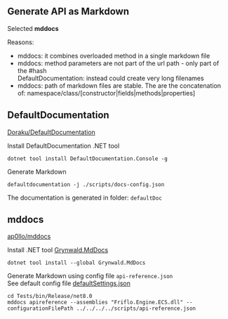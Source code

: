 ## Generate API as Markdown


Selected **mddocs**

Reasons:
- mddocs: it combines overloaded method in a single markdown file
- mddocs: method parameters are not part of the url path - only part of the #hash  
  DefaultDocumentation: instead could create very long filenames
- mddocs: path of markdown files are stable. The are the concatenation of: namespace/class/[constructor|fields|methods|properties]


## **DefaultDocumentation**

[Doraku/DefaultDocumentation](https://github.com/Doraku/DefaultDocumentation)

Install DefaultDocumentation .NET tool
```
dotnet tool install DefaultDocumentation.Console -g
```

Generate Markdown
```
defaultdocumentation -j ./scripts/docs-config.json
```

The documentation is generated in folder: `defaultDoc`



## **mddocs**

[ap0llo/mddocs](https://github.com/ap0llo/mddocs)


Install .NET tool [Grynwald.MdDocs](https://www.nuget.org/packages/Grynwald.MdDocs)
```
dotnet tool install --global Grynwald.MdDocs
```

Generate Markdown using config file `api-reference.json`  
See default config file [defaultSettings.json](https://github.com/ap0llo/mddocs/blob/master/src/MdDocs.Common/Configuration/defaultSettings.json)

```
cd Tests/bin/Release/net8.0
mddocs apireference --assemblies "Friflo.Engine.ECS.dll" --configurationFilePath ../../../../scripts/api-reference.json
```
